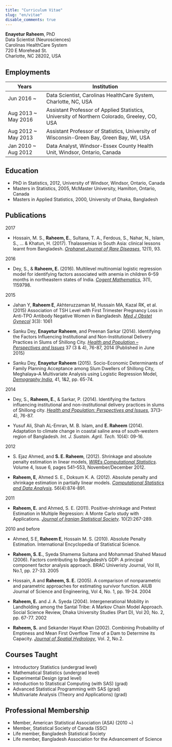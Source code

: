 ```yaml
---
title: "Curriculum Vitae"
slug: "en/vitae"
disable_comments: true
---
```


**Enayetur Raheem**, PhD <br>
Data Scientist (Neurosciences)<br>
Carolinas HealthCare System <br>
720 E Morehead St.<br>
Charlotte, NC 28202, USA

## Employments

 Years        | Institution  
 -------------| -----
 Jun 2016 ~    | Data Scientist, Carolinas HealthCare System, Charlotte, NC, USA
 Aug 2013 ~ May 2016 | Assistant Professor of Applied Statistics, University of Northern Colorado, Greeley, CO, USA
 Aug 2012 ~ May 2013 | Assistant Professor of Statistics, University of Wisconsin-Green Bay, Green Bay, WI, USA
 Jan 2010 ~ Aug 2012 | Data Analyst, Windsor-Essex County Health Unit, Windsor, Ontario, Canada
 


## Education

* PhD in Statistics, 2012, University of Windsor, Windsor, Ontario, Canada
* Masters in Statistics, 2005, McMaster University, Hamilton, Ontario, Canada
* Masters in Applied Statistics, 2000, University of Dhaka, Bangladesh

## Publications


2017 

* Hossain, M. S., **Raheem, E.**, Sultana, T. A., Ferdous, S., Nahar, N., Islam, S., ... & Khatun, H. (2017). Thalassemias in South Asia: clinical lessons learnt from Bangladesh. [*Orphanet Journal of Rare Diseases*](https://ojrd.biomedcentral.com/articles/10.1186/s13023-017-0643-z), 12(1), 93.

2016

* Dey, S., & **Raheem, E.** (2016). Multilevel multinomial logistic regression model for identifying factors associated with anemia in children 6–59 months in northeastern states of India. [*Cogent Mathematics*](http://www.tandfonline.com/doi/full/10.1080/23311835.2016.1159798), 3(1), 1159798.

2015 

* Jahan Y, **Raheem E**, Akhteruzzaman M, Hussain MA, Kazal RK, et al. (2015) Association of TSH Level with First Trimester Pregnancy Loss in Anti-TPO Antibody Negative Women in Bangladesh. [*Med J Obstet Gynecol*](http://www.jscimedcentral.com/Obstetrics/obstetrics-3-1061.pdf) 3(3): 1061

* Sanku Dey, **Enayetur Raheem**, and Preenan Sarkar (2014). Identifying the Factors Influencing Institutional and Non-Institutional Delivery Practices in Slums of Shillong City. [*Health and Population – Perspectives and Issues*](http://medind.nic.in/hab/t14/i3/habt14i3p76.pdf) 37 (3 & 4), 76-87, 2014 (Published in June 2015)

* Sanku Dey, **Enayetur Raheem** (2015). Socio-Economic Determinants of Family Planning Acceptance among Slum Dwellers of Shillong City, Meghalaya–A Multivariate Analysis using Logistic Regression Model, [*Demography India*](https://www.researchgate.net/profile/Enayetur_Raheem/publication/283273293_Socio-Economic_Determinants_of_Family_Planning_Acceptance_among_Slum_Dwellers_of_Shillong_City_Meghalaya-A_Multivariate_Analysis_Using_Logistic_Regression_Model/links/563003f908ae76226de004ff/Socio-Economic-Determinants-of-Family-Planning-Acceptance-among-Slum-Dwellers-of-Shillong-City-Meghalaya-A-Multivariate-Analysis-Using-Logistic-Regression-Model.pdf), 41, 1\&2, pp. 65-74.


2014

* Dey, S., **Raheem, E.**, & Sarkar, P. (2014). Identifying the factors influencing institutional and non-institutional delivery practices in slums of Shillong city. [*Health and Population: Perspectives and Issues*](http://medind.nic.in/hab/t14/i3/habt14i3p76.pdf), 37(3-4), 76-87.

* Yusuf Ali, Shah AL-Emran, M. B. Islam, and **E. Raheem** (2014). Adaptation to climate change in coastal saline area of south-western region of Bangladesh. *Int. J. Sustain. Agril. Tech.* 10(4): 09-16.

2012

* S. Ejaz Ahmed, and **S. E. Raheem**, (2012). Shrinkage and absolute penalty estimation in linear models, [*WIREs Computational Statistics*](http://onlinelibrary.wiley.com/doi/10.1002/wics.1232/full). Volume 4, Issue 6, pages 541–553, November/December 2012.

* **Raheem, E**, Ahmed S. E., Doksum K. A. (2012). Absolute penalty and shrinkage estimation in partially linear models. [*Computational Statistics and Data Analysis*](http://dx.doi.org/10.1016/j.csda.2011.09.021). 56(4):874-891.

2011

* **Raheem, E.** and Ahmed, S. E. (2011). Positive-shrinkage and Pretest Estimation in Multiple Regression: A Monte Carlo study with Applications. [*Journal of Iranian Statistical Society*](http://jirss.irstat.ir/browse.php?a_id=166&sid=1&slc_lang=en). 10(2):267-289.

2010 and before

* Ahmed, S E, **Raheem E**, Hossain M. S. (2010). Absolute Penalty Estimation. International Encyclopedia of Statistical Science.

* **Raheem, S. E.**, Syeda Shamema Sultana and Mohammad Shahed Masud (2006). Factors contributing to Bangladesh’s GDP: A principal component factor analysis approach. BRAC Univeristy Journal, Vol III, No.1, pp. 27-33.
2005

* Hossain, A and **Raheem, S. E.** (2005). A comparison of nonparametric and parametric approaches for estimating survivor function. AIUB Journal of Science and Engineering, Vol 4, No. 1, pp. 19-24.
2004

* **Raheem, E.** and J. A. Syeda (2004). Intergenerational Mobility in Landholding among the Santal Tribe: A Markov Chain Model Approach. Social Science Review, Dhaka University Studies (Part D), Vol 20, No. 2, pp. 67-77.
2002

* **Raheem, S.** and Sekander Hayat Khan (2002). Combining Probability of Emptiness and Mean First Overflow Time of a Dam to Determine its Capacity. [*Journal of Spatial Hydrology*](http://www.spatialhydrology.net/index.php/JOSH/article/view/12/12), Vol. 2, No.2.

## Courses Taught

* Introductory Statistics (undergrad level)
* Mathematical Statistics (undergrad level)
* Experimental Design (grad level)
* Introduction to Statistical Computing (with SAS) (grad)
* Advanced Statistical Programming	with SAS (grad)
* Multivariate Analysis (Theory and Applications)	(grad)

## Professional Membership

- Member, American Statistical Association (ASA) (2010 ~)
- Member, Statistical Society of Canada (SSC)
- Life member, Bangladesh Statistical Society
- Life member, Bangladesh Association for the Advancement of Science



